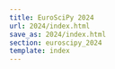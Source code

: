 ```yaml
---
title: EuroSciPy 2024
url: 2024/index.html
save_as: 2024/index.html
section: euroscipy_2024
template: index
---
```

